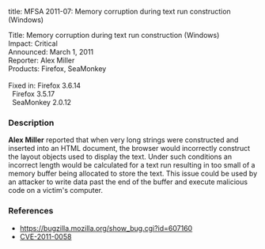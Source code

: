 title: MFSA 2011-07: Memory corruption during text run construction (Windows)

<p>
<span class="label">Title:</span>      Memory corruption during text run construction (Windows)<br/>
<span class="label">Impact:</span>     Critical<br/>
<span class="label">Announced:</span>  March 1, 2011<br/>
<span class="label">Reporter:</span>   Alex Miller<br/>
<span class="label">Products:</span>   Firefox, SeaMonkey<br/>
<br/>
<span class="label">Fixed in:</span>   Firefox 3.6.14<br/>
<span class="label">&#160;</span>      Firefox 3.5.17<br/>
<span class="label">&#160;</span>      SeaMonkey 2.0.12<br/>
</p>


<h3>Description</h3>

<p><strong>Alex Miller</strong> reported that when very long strings
were constructed and inserted into an HTML document, the browser would
incorrectly construct the layout objects used to display the text.
Under such conditions an incorrect length would be calculated for a
text run resulting in too small of a memory buffer being allocated to
store the text.  This issue could be used by an attacker to write data
past the end of the buffer and execute malicious code on a victim's
computer.</p>

<h3>References</h3>

<ul>
  <li><a href="https://bugzilla.mozilla.org/show_bug.cgi?id=607160">https://bugzilla.mozilla.org/show_bug.cgi?id=607160</a></li>
  <li><a class="ex-ref" href="http://cve.mitre.org/cgi-bin/cvename.cgi?name=CVE-2011-0058">CVE-2011-0058</a></li>
</ul>




